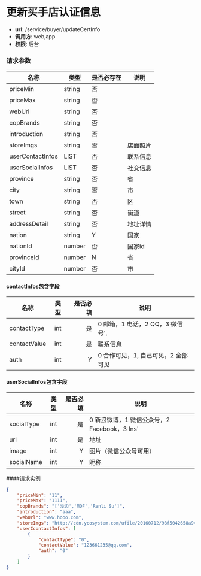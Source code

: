 更新买手店认证信息
=======

- **url**: /service/buyer/updateCertInfo
- **调用方**: web,app
- **权限**: 后台


### 请求参数
|       名称       |  类型  | 是否必存在 |   说明   |
|------------------|--------|------------|----------|
| priceMin         | string | 否         |          |
| priceMax         | string | 否         |          |
| webUrl           | string | 否         |          |
| copBrands        | string | 否         |          |
| introduction     | string | 否         |          |
| storeImgs        | string | 否         | 店面照片 |
| userContactInfos | LIST   | 否         | 联系信息 |
| userSocialInfos  | LIST   | 否         | 社交信息 |
| province         | string | 否         | 省       |
| city             | string | 否         | 市       |
| town             | string | 否         | 区       |
| street           | string | 否         | 街道     |
| addressDetail    | string | 否         | 地址详情 |
| nation           | string | Y          | 国家     |
| nationId         | number | 否         | 国家id   |
| provinceId       | number | N          | 省       |
| cityId           | number | 否         | 市       |

#### contactInfos包含字段

| 名称           | 类型           | 是否必填   | 说明    							 |
| -------------- | :----:         | ---------: | --      							 |
| contactType    | int            | 是         |  0 邮箱，1 电话，2 QQ，3 微信号',   |
| contactValue   | int            | 是         | 联系信息						     |
| auth           | int            | Y          | 0 合作可见，1, 自己可见，2 全部可见 |

#### userSocialInfos包含字段

| 名称           | 类型           | 是否必填   | 说明    							 		 |
| -------------- | :----:         | ---------: | --      							 		 |
| socialType     | int            | 是         | 0 新浪微博，1 微信公众号，2 Facebook，3 Ins'|
| url            | int            | 是         | 地址						     			 |
| image          | int            | Y          | 图片（微信公众号可用） 					 |
| socialName     | int            | Y          |昵称										 |

####请求实例
````json
{
    "priceMin": "11",
    "priceMax": "1111",
    "copBrands": "['没边','MOF','Renli Su']",
    "introduction": "aaa",
    "webUrl": "www.hooo.com",
    "storeImgs": "http://cdn.ycosystem.com/ufile/20160712/98f5042658a94900ae52a7008ae6a5b6,http://cdn.ycosystem.com/ufile/20160712/ee03771767454684ad52597efb43d53e",
    "userCcontactInfos": [
        {
            "contactType": "0",
            "contactValue": "123661235@qq.com",
            "auth": "0"
        }
    ]
}
````
